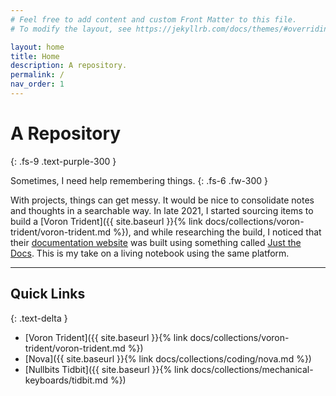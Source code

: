 ```yaml
---
# Feel free to add content and custom Front Matter to this file.
# To modify the layout, see https://jekyllrb.com/docs/themes/#overriding-theme-defaults

layout: home
title: Home
description: A repository.
permalink: /
nav_order: 1
---
```


# A Repository
{: .fs-9 .text-purple-300 }

Sometimes, I need help remembering things.
{: .fs-6 .fw-300 }

With projects, things can get messy. It would be nice to consolidate notes and thoughts in a searchable way. In late 2021, I started sourcing items to build a [Voron Trident]({{ site.baseurl }}{% link docs/collections/voron-trident/voron-trident.md %}), and while researching the build, I noticed that their [documentation website](https://docs.vorondesign.com/) was built using something called [Just the Docs](https://github.com/just-the-docs/just-the-docs). This is my take on a living notebook using the same platform.

---

## Quick Links
{: .text-delta }
*   [Voron Trident]({{ site.baseurl }}{% link docs/collections/voron-trident/voron-trident.md %})
*   [Nova]({{ site.baseurl }}{% link docs/collections/coding/nova.md %})
*   [Nullbits Tidbit]({{ site.baseurl }}{% link docs/collections/mechanical-keyboards/tidbit.md %})
